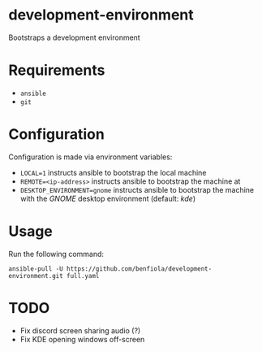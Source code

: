 # development-environment

Bootstraps a development environment

# Requirements

* `ansible`
* `git`

# Configuration

Configuration is made via environment variables:

* `LOCAL=1` instructs ansible to bootstrap the local machine
* `REMOTE=<ip-address>` instructs ansible to bootstrap the machine at _<ip-address>_
* `DESKTOP_ENVIRONMENT=gnome` instructs ansible to bootstrap the machine with the _GNOME_ desktop environment (default: _kde_)

# Usage

Run the following command:

```shell
ansible-pull -U https://github.com/benfiola/development-environment.git full.yaml
```

# TODO
* Fix discord screen sharing audio (?)
* Fix KDE opening windows off-screen